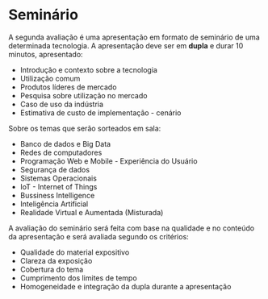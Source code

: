 # Seminário

A segunda avaliação é uma apresentação em formato de seminário de uma determinada tecnologia. A apresentação deve ser em __dupla__ e durar 10 minutos, apresentado:
* Introdução e contexto sobre a tecnologia
* Utilização comum
* Produtos líderes de mercado
* Pesquisa sobre utilização no mercado 
* Caso de uso da indústria
* Estimativa de custo de implementação - cenário

Sobre os temas que serão sorteados em sala:
* Banco de dados e Big Data
* Redes de computadores
* Programação Web e Mobile - Experiência do Usuário
* Segurança de dados
* Sistemas Operacionais
* IoT - Internet of Things
* Bussiness Intelligence
* Inteligência Artificial
* Realidade Virtual e Aumentada (Misturada)

A avaliação do seminário será feita com base na qualidade e no conteúdo da apresentação e será avaliada segundo os critérios:
* Qualidade do material expositivo
* Clareza da exposição
* Cobertura do tema
* Cumprimento dos limites de tempo
* Homogeneidade e integração da dupla durante a apresentação